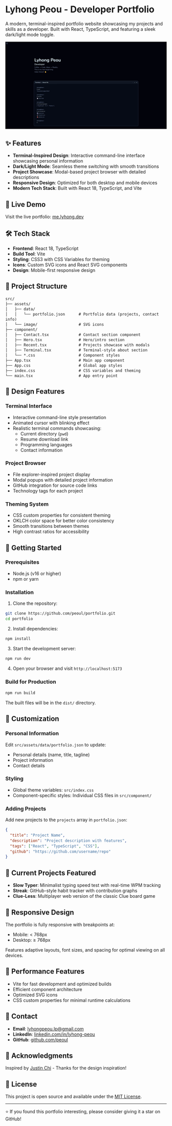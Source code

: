 # Lyhong Peou - Developer Portfolio

A modern, terminal-inspired portfolio website showcasing my projects and skills as a developer. Built with React, TypeScript, and featuring a sleek dark/light mode toggle.

![Demo](./public/image.png )

## ✨ Features

- **Terminal-Inspired Design**: Interactive command-line interface showcasing personal information
- **Dark/Light Mode**: Seamless theme switching with smooth transitions
- **Project Showcase**: Modal-based project browser with detailed descriptions
- **Responsive Design**: Optimized for both desktop and mobile devices
- **Modern Tech Stack**: Built with React 18, TypeScript, and Vite

## 🚀 Live Demo

Visit the live portfolio: [me.lyhong.dev](https://me.lyhong.dev)

## 🛠️ Tech Stack

- **Frontend**: React 18, TypeScript
- **Build Tool**: Vite
- **Styling**: CSS3 with CSS Variables for theming
- **Icons**: Custom SVG icons and React SVG components
- **Design**: Mobile-first responsive design

## 📁 Project Structure

```
src/
├── assets/
│   ├── data/
│   │   └── portfolio.json      # Portfolio data (projects, contact info)
│   └── image/                  # SVG icons
├── component/
│   ├── Contact.tsx             # Contact section component
│   ├── Hero.tsx                # Hero/intro section
│   ├── Recent.tsx              # Projects showcase with modals
│   ├── Terminal.tsx            # Terminal-style about section
│   └── *.css                   # Component styles
├── App.tsx                     # Main app component
├── App.css                     # Global app styles
├── index.css                   # CSS variables and theming
└── main.tsx                    # App entry point
```

## 🎨 Design Features

### Terminal Interface
- Interactive command-line style presentation
- Animated cursor with blinking effect
- Realistic terminal commands showcasing:
  - Current directory (`pwd`)
  - Resume download link
  - Programming languages
  - Contact information

### Project Browser
- File explorer-inspired project display
- Modal popups with detailed project information
- GitHub integration for source code links
- Technology tags for each project

### Theming System
- CSS custom properties for consistent theming
- OKLCH color space for better color consistency
- Smooth transitions between themes
- High contrast ratios for accessibility

## 🚀 Getting Started

### Prerequisites
- Node.js (v16 or higher)
- npm or yarn

### Installation

1. Clone the repository:
```bash
git clone https://github.com/peoul/portfolio.git
cd portfolio
```

2. Install dependencies:
```bash
npm install
```

3. Start the development server:
```bash
npm run dev
```

4. Open your browser and visit `http://localhost:5173`

### Build for Production

```bash
npm run build
```

The built files will be in the `dist/` directory.

## 📝 Customization

### Personal Information
Edit `src/assets/data/portfolio.json` to update:
- Personal details (name, title, tagline)
- Project information
- Contact details

### Styling
- Global theme variables: `src/index.css`
- Component-specific styles: Individual CSS files in `src/component/`

### Adding Projects
Add new projects to the `projects` array in `portfolio.json`:

```json
{
  "title": "Project Name",
  "description": "Project description with features",
  "tags": ["React", "TypeScript", "CSS"],
  "github": "https://github.com/username/repo"
}
```

## 🎯 Current Projects Featured

- **Slow Typer**: Minimalist typing speed test with real-time WPM tracking
- **Streak**: GitHub-style habit tracker with contribution graphs  
- **Clue-Less**: Multiplayer web version of the classic Clue board game

## 📱 Responsive Design

The portfolio is fully responsive with breakpoints at:
- Mobile: < 768px
- Desktop: ≥ 768px

Features adaptive layouts, font sizes, and spacing for optimal viewing on all devices.

## 🌟 Performance Features

- Vite for fast development and optimized builds
- Efficient component architecture
- Optimized SVG icons
- CSS custom properties for minimal runtime calculations

## 📧 Contact

- **Email**: lyhongpeou.lp@gmail.com
- **LinkedIn**: [linkedin.com/in/lyhong-peou](https://www.linkedin.com/in/lyhong-peou/)
- **GitHub**: [github.com/peoul](https://github.com/peoul)

## 🙏 Acknowledgments

Inspired by [Justin Chi](https://www.justinchi.me) - Thanks for the design inspiration!

## 📄 License

This project is open source and available under the [MIT License](LICENSE).

---

⭐ If you found this portfolio interesting, please consider giving it a star on GitHub!
